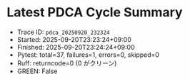 # Latest PDCA Cycle Summary

- Trace ID: `pdca_20250920_232324`
- Started: 2025-09-20T23:23:24+09:00
- Finished: 2025-09-20T23:24:24+09:00
- Pytest: total=37, failures=1, errors=0, skipped=0
- Ruff: returncode=0 (0 がクリーン)
- GREEN: False
